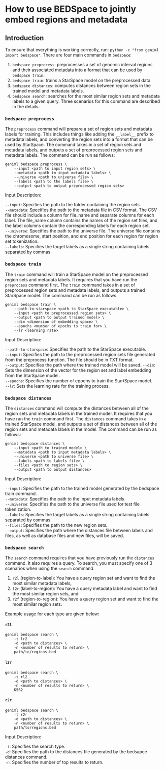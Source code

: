 # How to use BEDSpace to jointly embed regions and metadata

## Introduction

To ensure that everything is working correctly, run: `python -c "from geniml import bedspace"`. There are four main commands in `bedspace`:

1. `bedspace preprocess`: preprocesses a set of genomic interval regions and their associated metadata into a format that can be used by `bedspace train`.
2. `bedspace train`: trains a StarSpace model on the preprocessed data.
3. `bedspace distances`: computes distances between region sets in the trained model and metadata labels.
4. `bedspace search`: searches for the most similar region sets and metadata labels to a given query. Three scenarios for this command are described in the details.

### `bedspace preprocess`
The `preprocess` command will prepare a set of region sets and metadata labels for training. This includes things like adding the `__label__` prefix to metadata labels, and converting the region sets into a format that can be used by StarSpace. The command takes in a set of region sets and metadata labels, and outputs a set of preprocessed region sets and metadata labels. The command can be run as follows:

```console
geniml bedspace preprocess \
    --input <path to input region sets> \
    --metadata <path to input metadata labels> \
    --universe <path to universe file> \
    --labels <path to the labels file> \
    --output <path to output preprocessed region sets>
```

Input Description:

`--input`: Specifies the path to the folder containing the region sets.  
`--metadata`: Specifies the path to the metadata file in CSV format. The CSV file should include a column for file_name and separate columns for each label. The file_name column contains the names of the region set files, and the label columns contain the corresponding labels for each region set.  
`--universe`: Specifies the path to the universe file. The universe file contains the chromosome, start position, and end position for each region for region set tokenization.  
`--labels`: Specifies the target labels as a single string containing labels separated by commas.  


### `bedspace train`
The `train` command will train a StarSpace model on the preprocessed region sets and metadata labels. It requires that you have run the `preprocess` command first. The `train` command takes in a set of preprocessed region sets and metadata labels, and outputs a trained StarSpace model. The command can be run as follows:

```console
geniml bedspace train \
    --path-to-starspace <path to StarSpace executable> \
    --input <path to preprocessed region sets> \
    --output <path to output trained model> \
    --dim <dimension of embedding space> \
    --epochs <number of epochs to train for> \
    --lr <learning rate>
```

Input Description:

`--path-to-starspace`: Specifies the path to the StarSpace executable.  
`--input`: Specifies the path to the preprocessed region sets file generated from the preprocess function. The file should be in TXT format.  
`--output`: Specifies the path where the trained model will be saved. 
`--dim`: Sets the dimension of the vector for the region set and label embedding from the StarSpace model.  
`--epochs`: Specifies the number of epochs to train the StartSpace model.  
`--lr`: Sets the learning rate for the training process.  






### `bedspace distances`
The `distances` command will compute the distances between all of the region sets and metadata labels in the trained model. It requires that you have ran the `train` command first. The `distances` command takes in a trained StarSpace model, and outputs a set of distances between all of the region sets and metadata labels in the model. The command can be run as follows:

```console
geniml bedspace distances \
    --input <path to trained model> \
    --metadata <path to input metadata labels> \
    --universe <path to universe file> \
    --labels <path to labels file> \
    --files <path to region sets> \
    --output <path to output distances>
```

Input Description:

`--input`: Specifies the path to the trained model generated by the bedspace train command.  
`--metadata`: Specifies the path to the input metadata labels.  
`--universe`: Specifies the path to the universe file used for test file tokenization.  
`--labels`: Specifies the target labels as a single string containing labels separated by commas.  
`--files`: Specifies the path to the new region sets.  
`--output`: Specifies the path where the distances file between labels and files, as well as database files and new files, will be saved.  



### `bedspace search`

The `search` command requires that you have previously run the `distances` command.  It also requires a query. To search, you must specify one of 3 scenarios when using the `search` command:

1. `r2l` (region-to-label): You have a query region set and want to find the most similar metadata labels,
2. `l2r` (label-to-region): You have a query metadata label and want to find the most similar region sets, and
3. `r2f` (region-to-region): You have a query region set and want to find the most similar region sets.

Example usage for each type are given below:

#### `r2l`
```console
geniml bedspace search \
    -t lr2
    -d <path to distances> \
    -n <number of results to return> \
    path/to/regions.bed
```

#### `l2r`
```console
geniml bedspace search \
    -t rl2
    -d <path to distances> \
    -n <number of results to return> \
    K562
```

#### `r2r`
```console
geniml bedspace search \
    -t r2r
    -d <path to distances> \
    -n <number of results to return> \
    path/to/regions.bed
```


Input Description:

`-t`: Specifies the search type.  
`-d`: Specifies the path to the distances file generated by the bedsapce distances command.  
`-n`: Specifies the number of top results to return.  


